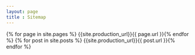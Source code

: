 ```yaml
---
layout: page
title : Sitemap
---
```


{% for page in site.pages %}
{{site.production_url}}{{ page.url }}{% endfor %}
{% for post in site.posts %}
{{site.production_url}}{{ post.url }}{% endfor %}
